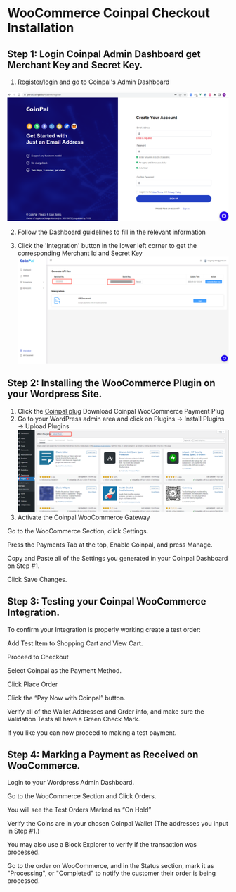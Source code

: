 # WooCommerce Coinpal Checkout Installation

## Step 1: Login Coinpal Admin Dashboard get Merchant Key and Secret Key.
1. [Register](https://portal.coinpal.io/#/admin/register)/[login](https://portal.coinpal.io/#/admin/login) and go to Coinpal's Admin Dashboard 

![](./img/register.png)

2. Follow the Dashboard guidelines to fill in the relevant information

3. Click the 'Integration' button in the lower left corner to get the corresponding Merchant Id and Secret Key
![](./img/api-key.png)

## Step 2: Installing the WooCommerce Plugin on your Wordpress Site.
1. Click the  [Coinpal plug](https://github.com/CoinpalGroup/plug_wordpress/archive/refs/heads/main.zip)  Download Coinpal WooCommerce Payment Plug
2. Go to your WordPress admin area and click on Plugins -> Install Plugins -> Upload Plugins
![](./img/upload-plug.png)
3. Activate the Coinpal WooCommerce Gateway

Go to the WooCommerce Section, click Settings.

Press the Payments Tab at the top, Enable Coinpal, and press Manage.

Copy and Paste all of the Settings you generated in your Coinpal Dashboard on Step #1.

Click Save Changes.


## Step 3: Testing your Coinpal WooCommerce Integration.

To confirm your Integration is properly working create a test order:

Add Test Item to Shopping Cart and View Cart.

Proceed to Checkout

Select Coinpal as the Payment Method.

Click Place Order

Click the “Pay Now with Coinpal” button.

Verify all of the Wallet Addresses and Order info, and make sure the Validation Tests all have a Green Check Mark.

If you like you can now proceed to making a test payment.



## Step 4: Marking a Payment as Received on WooCommerce.

Login to your Wordpress Admin Dashboard.

Go to the WooCommerce Section and Click Orders.

You will see the Test Orders Marked as “On Hold”

Verify the Coins are in your chosen Coinpal Wallet (The addresses you input in Step #1.)

You may also use a Block Explorer to verify if the transaction was processed.

Go to the order on WooCommerce, and in the Status section, mark it as "Processing", or "Completed" to notify the customer their order is being processed.





